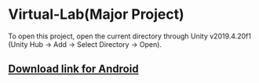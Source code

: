 <h1>Virtual-Lab(Major Project)</h2>
 <p>To open this project, open the current directory through Unity v2019.4.20f1 (Unity Hub -> Add -> Select Directory -> Open).</p>
<h2><a href="https://github.com/DTU-2K17-EP-012/Virtual-Lab/releases/download/v0.4-alpha/VirtualLabTestV0.4.apk">Download link for Android</a></h2>
